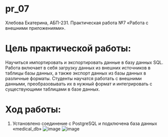 # pr_07
Хлебова Екатерина, АБП-231. Практическая работа №7 «Работа с внешними приложениями».

# Цель практической работы: 
Научиться импортировать и экспортировать данные в базу данных SQL. Работа включает в себя загрузку данных из внешних источников в таблицы базы данных, а также экспорт данных из базы данных в различные форматы. Студенты научатся работать с внешними данными, преобразовывать их в нужный формат и интегрировать с существующими таблицами в базе данных.

# Ход работы:
1.	Установлено соединение с PostgreSQL и подключена база данных «medical_db»
![image](https://github.com/user-attachments/assets/20b078cb-7b47-44ff-b010-e6560a020744)
![image](https://github.com/user-attachments/assets/a19f4190-3ff1-4185-b7fd-c7df9d913b08)

   
